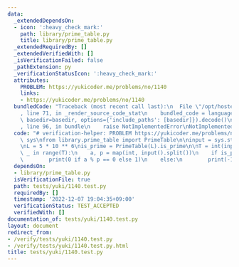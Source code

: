 ```yaml
---
data:
  _extendedDependsOn:
  - icon: ':heavy_check_mark:'
    path: library/prime_table.py
    title: library/prime_table.py
  _extendedRequiredBy: []
  _extendedVerifiedWith: []
  _isVerificationFailed: false
  _pathExtension: py
  _verificationStatusIcon: ':heavy_check_mark:'
  attributes:
    PROBLEM: https://yukicoder.me/problems/no/1140
    links:
    - https://yukicoder.me/problems/no/1140
  bundledCode: "Traceback (most recent call last):\n  File \"/opt/hostedtoolcache/PyPy/3.7.13/x64/site-packages/onlinejudge_verify/documentation/build.py\"\
    , line 71, in _render_source_code_stat\n    bundled_code = language.bundle(stat.path,\
    \ basedir=basedir, options={'include_paths': [basedir]}).decode()\n  File \"/opt/hostedtoolcache/PyPy/3.7.13/x64/site-packages/onlinejudge_verify/languages/python.py\"\
    , line 96, in bundle\n    raise NotImplementedError\nNotImplementedError\n"
  code: "# verification-helper: PROBLEM https://yukicoder.me/problems/no/1140\nimport\
    \ sys\nfrom library.prime_table import PrimeTable\n\ninput = sys.stdin.readline\n\
    \nL = 5 * 10 ** 6\nis_prime = PrimeTable(L).is_prime\n\nT = int(input())\nfor\
    \ _ in range(T):\n    a, p = map(int, input().split())\n    if is_prime[p]:\n\
    \        print(0 if a % p == 0 else 1)\n    else:\n        print(-1)\n"
  dependsOn:
  - library/prime_table.py
  isVerificationFile: true
  path: tests/yuki/1140.test.py
  requiredBy: []
  timestamp: '2022-12-07 19:04:35+09:00'
  verificationStatus: TEST_ACCEPTED
  verifiedWith: []
documentation_of: tests/yuki/1140.test.py
layout: document
redirect_from:
- /verify/tests/yuki/1140.test.py
- /verify/tests/yuki/1140.test.py.html
title: tests/yuki/1140.test.py
---
```

